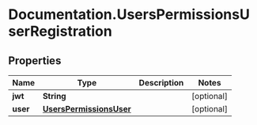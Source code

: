 # Documentation.UsersPermissionsUserRegistration

## Properties

Name | Type | Description | Notes
------------ | ------------- | ------------- | -------------
**jwt** | **String** |  | [optional] 
**user** | [**UsersPermissionsUser**](UsersPermissionsUser.md) |  | [optional] 


